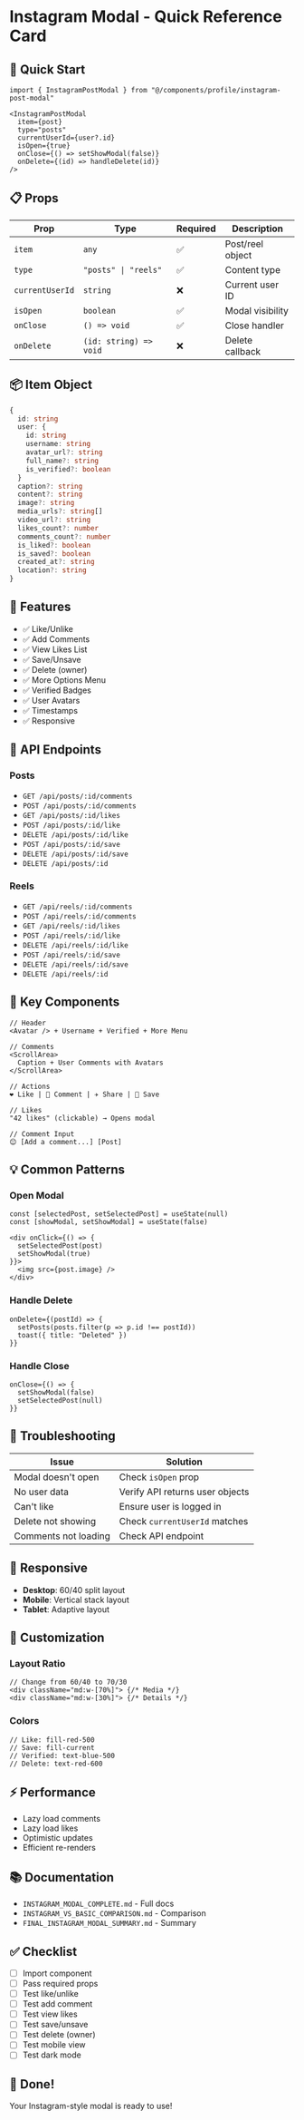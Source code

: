 # Instagram Modal - Quick Reference Card

## 🚀 Quick Start

```tsx
import { InstagramPostModal } from "@/components/profile/instagram-post-modal"

<InstagramPostModal
  item={post}
  type="posts"
  currentUserId={user?.id}
  isOpen={true}
  onClose={() => setShowModal(false)}
  onDelete={(id) => handleDelete(id)}
/>
```

## 📋 Props

| Prop | Type | Required | Description |
|------|------|----------|-------------|
| `item` | `any` | ✅ | Post/reel object |
| `type` | `"posts" \| "reels"` | ✅ | Content type |
| `currentUserId` | `string` | ❌ | Current user ID |
| `isOpen` | `boolean` | ✅ | Modal visibility |
| `onClose` | `() => void` | ✅ | Close handler |
| `onDelete` | `(id: string) => void` | ❌ | Delete callback |

## 📦 Item Object

```typescript
{
  id: string
  user: {
    id: string
    username: string
    avatar_url?: string
    full_name?: string
    is_verified?: boolean
  }
  caption?: string
  content?: string
  image?: string
  media_urls?: string[]
  video_url?: string
  likes_count?: number
  comments_count?: number
  is_liked?: boolean
  is_saved?: boolean
  created_at?: string
  location?: string
}
```

## 🎯 Features

- ✅ Like/Unlike
- ✅ Add Comments
- ✅ View Likes List
- ✅ Save/Unsave
- ✅ Delete (owner)
- ✅ More Options Menu
- ✅ Verified Badges
- ✅ User Avatars
- ✅ Timestamps
- ✅ Responsive

## 🔌 API Endpoints

### Posts
- `GET /api/posts/:id/comments`
- `POST /api/posts/:id/comments`
- `GET /api/posts/:id/likes`
- `POST /api/posts/:id/like`
- `DELETE /api/posts/:id/like`
- `POST /api/posts/:id/save`
- `DELETE /api/posts/:id/save`
- `DELETE /api/posts/:id`

### Reels
- `GET /api/reels/:id/comments`
- `POST /api/reels/:id/comments`
- `GET /api/reels/:id/likes`
- `POST /api/reels/:id/like`
- `DELETE /api/reels/:id/like`
- `POST /api/reels/:id/save`
- `DELETE /api/reels/:id/save`
- `DELETE /api/reels/:id`

## 🎨 Key Components

```tsx
// Header
<Avatar /> + Username + Verified + More Menu

// Comments
<ScrollArea>
  Caption + User Comments with Avatars
</ScrollArea>

// Actions
❤️ Like | 💬 Comment | ✈️ Share | 🔖 Save

// Likes
"42 likes" (clickable) → Opens modal

// Comment Input
😊 [Add a comment...] [Post]
```

## 💡 Common Patterns

### Open Modal
```tsx
const [selectedPost, setSelectedPost] = useState(null)
const [showModal, setShowModal] = useState(false)

<div onClick={() => {
  setSelectedPost(post)
  setShowModal(true)
}}>
  <img src={post.image} />
</div>
```

### Handle Delete
```tsx
onDelete={(postId) => {
  setPosts(posts.filter(p => p.id !== postId))
  toast({ title: "Deleted" })
}}
```

### Handle Close
```tsx
onClose={() => {
  setShowModal(false)
  setSelectedPost(null)
}}
```

## 🐛 Troubleshooting

| Issue | Solution |
|-------|----------|
| Modal doesn't open | Check `isOpen` prop |
| No user data | Verify API returns user objects |
| Can't like | Ensure user is logged in |
| Delete not showing | Check `currentUserId` matches |
| Comments not loading | Check API endpoint |

## 📱 Responsive

- **Desktop**: 60/40 split layout
- **Mobile**: Vertical stack layout
- **Tablet**: Adaptive layout

## 🎨 Customization

### Layout Ratio
```tsx
// Change from 60/40 to 70/30
<div className="md:w-[70%]"> {/* Media */}
<div className="md:w-[30%]"> {/* Details */}
```

### Colors
```tsx
// Like: fill-red-500
// Save: fill-current
// Verified: text-blue-500
// Delete: text-red-600
```

## ⚡ Performance

- Lazy load comments
- Lazy load likes
- Optimistic updates
- Efficient re-renders

## 📚 Documentation

- `INSTAGRAM_MODAL_COMPLETE.md` - Full docs
- `INSTAGRAM_VS_BASIC_COMPARISON.md` - Comparison
- `FINAL_INSTAGRAM_MODAL_SUMMARY.md` - Summary

## ✅ Checklist

- [ ] Import component
- [ ] Pass required props
- [ ] Test like/unlike
- [ ] Test add comment
- [ ] Test view likes
- [ ] Test save/unsave
- [ ] Test delete (owner)
- [ ] Test mobile view
- [ ] Test dark mode

## 🎉 Done!

Your Instagram-style modal is ready to use!
